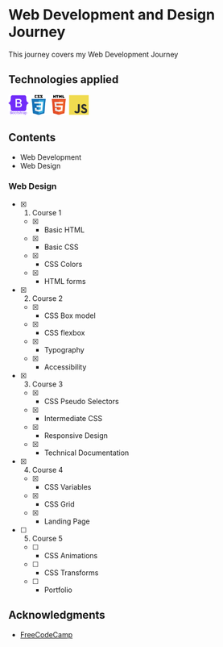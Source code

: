 # Web Development and Design Journey
This journey covers my Web Development Journey

## Technologies applied

<img src="https://raw.githubusercontent.com/devicons/devicon/master/icons/bootstrap/bootstrap-plain-wordmark.svg" alt="bootstrap" width="40" height="40"/><img src="https://raw.githubusercontent.com/devicons/devicon/master/icons/css3/css3-original-wordmark.svg" alt="css3" width="40" height="40"/><img src="https://raw.githubusercontent.com/devicons/devicon/master/icons/html5/html5-original-wordmark.svg" alt="html5" width="40" height="40"/><img src="https://raw.githubusercontent.com/devicons/devicon/master/icons/javascript/javascript-original.svg" alt="javascript" width="40" height="40"/> 

## Contents
- Web Development
- Web Design

### Web Design
* [x] 1) Course 1 
   * [x] - Basic HTML
   * [x] - Basic CSS
   * [x] - CSS Colors
   * [x] - HTML forms
* [x] 2) Course 2
   * [x] - CSS Box model
   * [x] - CSS flexbox
   * [x] - Typography
   * [x] - Accessibility
   
* [x] 3) Course 3
   * [x] - CSS Pseudo Selectors
   * [x] - Intermediate CSS
   * [x] - Responsive Design
   * [x] - Technical Documentation
   
* [x] 4) Course 4
   * [x] - CSS Variables
   * [x] - CSS Grid
   * [x] - Landing Page
   
* [ ] 5) Course 5
   * [ ] - CSS Animations
   * [ ] - CSS Transforms
   * [ ] - Portfolio

## Acknowledgments
* [FreeCodeCamp](https://www.freecodecamp.org/learn/2022/responsive-web-design#build-a-tribute-page-project)
